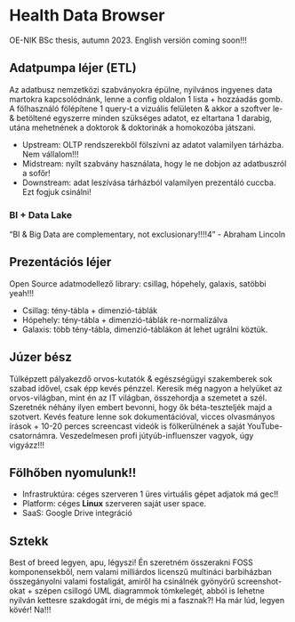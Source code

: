 # Health Data Browser
OE-NIK BSc thesis, autumn 2023. English versiön coming soon!!!

## Adatpumpa léjer (ETL)
Az adatbusz nemzetközi szabványokra épülne, nyilvános ingyenes data martokra kapcsolódnánk, lenne a config oldalon 1 lista + hozzáadás gomb. A fölhasználó fölépítene 1 query-t a vizuális felületen & akkor a szoftver le- & betöltené egyszerre minden szükséges adatot, ez eltartana 1 darabig, utána mehetnének a doktorok & doktorinák a homokozóba játszani.

* Upstream: OLTP rendszerekből fölszívni az adatot valamilyen tárházba. Nem vállalom!!!
* Midstream: nyílt szabvány használata, hogy le ne dobjon az adatbuszról a sofőr!
* Downstream: adat leszívása tárházból valamilyen prezentáló cuccba. Ezt fogjuk csinálni!

### BI + Data Lake
“BI & Big Data are complementary, not exclusionary!!!!4” - Abraham Lincoln

## Prezentációs léjer
Open Source adatmodellező library: csillag, hópehely, galaxis, satöbbi yeah!!!
* Csillag: tény-tábla + dimenzió-táblák
* Hópehely: tény-tábla + dimenzió-táblák re-normalizálva
* Galaxis: több tény-tábla, dimenzió-táblákon át lehet ugrálni köztük.

## Júzer bész
Túlképzett pályakezdő orvos-kutatók & egészségügyi szakemberek sok szabad idővel, csak épp kevés pénzzel. Keresik még nagyon a helyüket az orvos-világban, mint én az IT világban, összehordja a szemetet a szél. Szeretnék néhány ilyen embert bevonni, hogy ők béta-teszteljék majd a szotvert. Kevés feature lenne sok dokumentációval, vicces olvasmányos írások + 10-20 perces screencast videók is fölkerülnének a saját YouTube-csatornámra. Veszedelmesen profi jútyúb-influenszer vagyok, úgy vigyázz!!!

## Fölhőben nyomulunk!!
* Infrastruktúra: céges szerveren 1 üres virtuális gépet adjatok má gec!!
* Platform: céges __Linux__ szerveren saját user space.
* SaaS: Google Drive integráció

## Sztekk
Best of breed legyen, apu, légyszi! Én szeretném összerakni FOSS komponensekből, nem valami milliárdos licenszű multináci barbiházban összegányolni valami fostaligát, amiről ha csinálnék gyönyörű screenshot-okat + szépen csillogó UML diagrammok tömkelegét, abból is lehetne nyilván kettesre szakdogát írni, de mégis mi a fasznak?! Ha már lúd, legyen kövér! Na!!!
